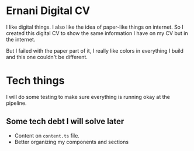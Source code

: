 # Ernani Digital CV

I like digital things. I also like the idea of paper-like things on internet. So I created this digital CV to show the same information I have on my CV but in the internet.

But I failed with the paper part of it, I really like colors in everything I build and this one couldn't be different.

# Tech things

I will do some testing to make sure everything is running okay at the pipeline.

## Some tech debt I will solve later

- Content on `content.ts` file.
- Better organizing my components and sections
